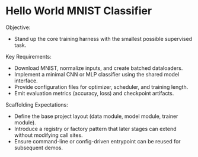 # Hello World MNIST Classifier

Objective:
- Stand up the core training harness with the smallest possible supervised task.

Key Requirements:
- Download MNIST, normalize inputs, and create batched dataloaders.
- Implement a minimal CNN or MLP classifier using the shared model interface.
- Provide configuration files for optimizer, scheduler, and training length.
- Emit evaluation metrics (accuracy, loss) and checkpoint artifacts.

Scaffolding Expectations:
- Define the base project layout (data module, model module, trainer module).
- Introduce a registry or factory pattern that later stages can extend without modifying call sites.
- Ensure command-line or config-driven entrypoint can be reused for subsequent demos.
